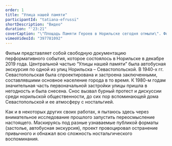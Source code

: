 ```yaml
---
order: 1
title: "Улица нашей памяти"
participantId: "tatiana-efrussi"
shortDescription: "Видео"
duration: "'23:21"
coverCaption: "\"Площадь Памяти Героев в Норильске сегодня отмыли\". Фото: Елена Худанова, 2016; "
vimeoVideoId: "397781092"
---
```


Фильм представляет собой свободную документацию перформативного события, которое состоялось в Норильске в декабре 2019 года. Центральной частью “Улицы нашей памяти” была автобусная экскурсия по одной из улиц Норильска – Севастопольской. В 1940-х гг. Севастопольская была спроектирована и застроена заключенными, составлявшими основное население города в то время. К 1980-м годам значительная часть первоначальной застройки улицы пришла в негодность и была снесена. Снос вызвал бурный протест и дискуссии среди норильской общественности, до сих пор вспоминающей дома Севастопольской и ее атмосферу с ностальгией.


Как и в некоторых других своих работах, я пытаюсь здесь через внимательное исследование прошлого запустить переосмысление настоящего. Маскируясь под разные узнаваемые публикой форматы (застолье, автобусная экскурсия), проект провоцировал остранение привычного и обнажал всю сложность ностальгического воспоминания.
